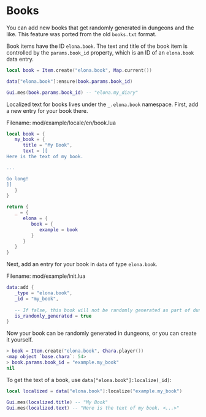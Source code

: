 # Books

You can add new books that get randomly generated in dungeons and the like. This
feature was ported from the old `books.txt` format.

Book items have the ID `elona.book`. The text and title of the book item is
controlled by the `params.book_id` property, which is an ID of an `elona.book`
data entry.

```lua
local book = Item.create("elona.book", Map.current())

data["elona.book"]:ensure(book.params.book_id)

Gui.mes(book.params.book_id) -- "elona.my_diary"
```

Localized text for books lives under the `_.elona.book` namespace. First, add a
new entry for your book there.

<span class="filename">Filename: mod/example/locale/en/book.lua</span>

```lua
local book = {
   my_book = {
      title = "My Book",
      text = [[
Here is the text of my book.

...

Go long!
]]
   }
}

return {
   _ = {
      elona = {
         book = {
            example = book
         }
      }
   }
}
```

Next, add an entry for your book in `data` of type `elona.book`.

<span class="filename">Filename: mod/example/init.lua</span>

```lua
data:add {
   _type = "elona.book",
   _id = "my_book",
   
   -- If false, this book will not be randomly generated as part of dungeons.
   is_randomly_generated = true
}
```

Now your book can be randomly generated in dungeons, or you can create it
yourself.

```lua
> book = Item.create("elona.book", Chara.player())
<map object `base.chara`: 54>
> book.params.book_id = "example.my_book"
nil
```

To get the text of a book, use `data["elona.book"]:localize(_id)`:

```lua
local localized = data["elona.book"]:localize("example.my_book")

Gui.mes(localized.title) -- "My Book"
Gui.mes(localized.text) -- "Here is the text of my book. <...>"
```
